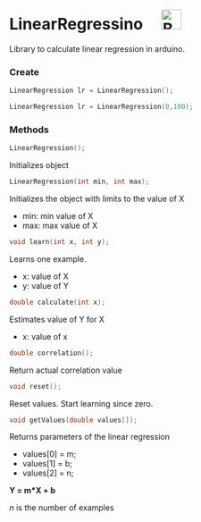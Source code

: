 # LinearRegressino &nbsp;&nbsp;&nbsp;&nbsp;<a href='https://ko-fi.com/I2I012UF3' target='_blank'><img height='36' style='border:0px;height:36px;' src='https://az743702.vo.msecnd.net/cdn/kofi1.png?v=2' border='0' alt='Buy Me a Coffee at ko-fi.com' /></a>

Library to calculate linear regression in arduino.

### Create

```c
LinearRegression lr = LinearRegression();
```

```c
LinearRegression lr = LinearRegression(0,100);
```

### Methods
```c
LinearRegression();  
```

Initializes object 

```c
LinearRegression(int min, int max);  
```

Initializes the object with limits to the value of X
* min: min value of X
* max: max value of X

```c
void learn(int x, int y);  
```

Learns one example.
* x: value of X
* y: value of Y

```c
double calculate(int x);  
```

Estimates value of Y for X
* x: value of x 

```c
double correlation();  
```

Return actual correlation value

```c
void reset();  
```

Reset values. Start learning since zero.

```c
void getValues(double values[]);
```

Returns parameters of the linear regression
* values[0] = m;
* values[1] = b;
* values[2] = n;

**Y = m*X + b**   

*n* is the number of examples
